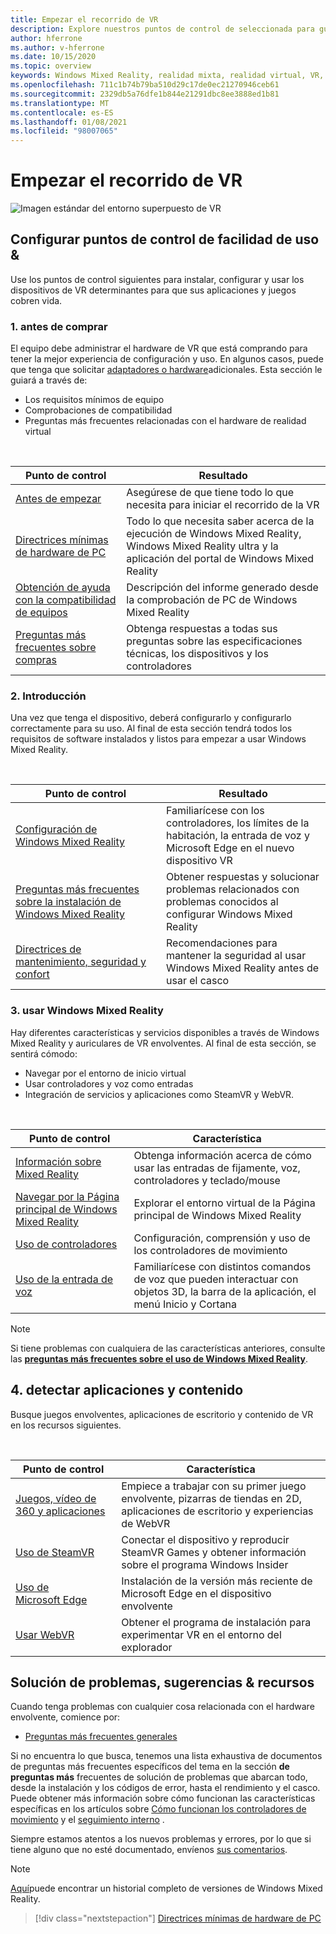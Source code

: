 ```yaml
---
title: Empezar el recorrido de VR
description: Explore nuestros puntos de control de seleccionada para guiar a los nuevos usuarios de dispositivos a través de la configuración y el uso de sus dispositivos de VR.
author: hferrone
ms.author: v-hferrone
ms.date: 10/15/2020
ms.topic: overview
keywords: Windows Mixed Reality, realidad mixta, realidad virtual, VR, MR,
ms.openlocfilehash: 711c1b74b79ba510d29c17de0ec21270946ceb61
ms.sourcegitcommit: 2329db5a76dfe1b844e21291dbc8ee3888ed1b81
ms.translationtype: MT
ms.contentlocale: es-ES
ms.lasthandoff: 01/08/2021
ms.locfileid: "98007065"
---
```

# <a name="start-your-vr-journey"></a>Empezar el recorrido de VR

![Imagen estándar del entorno superpuesto de VR](images/mr-win32-slates-pinspanel.png)

## <a name="setup--usability-checkpoints"></a>Configurar puntos de control de facilidad de uso &

Use los puntos de control siguientes para instalar, configurar y usar los dispositivos de VR determinantes para que sus aplicaciones y juegos cobren vida.

### <a name="1-before-you-buy"></a>1. antes de comprar

El equipo debe administrar el hardware de VR que está comprando para tener la mejor experiencia de configuración y uso. En algunos casos, puede que tenga que solicitar [adaptadores o hardware](recommended-adapters-for-windows-mixed-reality-capable-pcs.md)adicionales. Esta sección le guiará a través de:

* Los requisitos mínimos de equipo
* Comprobaciones de compatibilidad
* Preguntas más frecuentes relacionadas con el hardware de realidad virtual

<br>

|  Punto de control  |  Resultado  |
| --- | --- |
| [Antes de empezar](before-you-start.md) | Asegúrese de que tiene todo lo que necesita para iniciar el recorrido de la VR |
| [Directrices mínimas de hardware de PC](windows-mixed-reality-minimum-pc-hardware-compatibility-guidelines.md) | Todo lo que necesita saber acerca de la ejecución de Windows Mixed Reality, Windows Mixed Reality ultra y la aplicación del portal de Windows Mixed Reality |
| [Obtención de ayuda con la compatibilidad de equipos](get-help-with-pc-compatibility.md) | Descripción del informe generado desde la comprobación de PC de Windows Mixed Reality |
| [Preguntas más frecuentes sobre compras](before-you-buy-faqs.md) | Obtenga respuestas a todas sus preguntas sobre las especificaciones técnicas, los dispositivos y los controladores |

### <a name="2-getting-started"></a>2. Introducción

Una vez que tenga el dispositivo, deberá configurarlo y configurarlo correctamente para su uso. Al final de esta sección tendrá todos los requisitos de software instalados y listos para empezar a usar Windows Mixed Reality.

<br>

|  Punto de control  |  Resultado  |
| --- | --- |
| [Configuración de Windows Mixed Reality](set-up-windows-mixed-reality.md) | Familiarícese con los controladores, los límites de la habitación, la entrada de voz y Microsoft Edge en el nuevo dispositivo VR |
| [Preguntas más frecuentes sobre la instalación de Windows Mixed Reality](wmr-setup-faq.md) | Obtener respuestas y solucionar problemas relacionados con problemas conocidos al configurar Windows Mixed Reality |
| [Directrices de mantenimiento, seguridad y confort](wmr-health-safety-comfort.md) | Recomendaciones para mantener la seguridad al usar Windows Mixed Reality antes de usar el casco  |

### <a name="3-using-windows-mixed-reality"></a>3. usar Windows Mixed Reality

Hay diferentes características y servicios disponibles a través de Windows Mixed Reality y auriculares de VR envolventes. Al final de esta sección, se sentirá cómodo:

* Navegar por el entorno de inicio virtual
* Usar controladores y voz como entradas
* Integración de servicios y aplicaciones como SteamVR y WebVR.

<br>

|  Punto de control  |  Característica  |
| --- | --- |
| [Información sobre Mixed Reality](learn-mixed-reality.md) | Obtenga información acerca de cómo usar las entradas de fijamente, voz, controladores y teclado/mouse |
| [Navegar por la Página principal de Windows Mixed Reality](your-mixed-reality-home.md) | Explorar el entorno virtual de la Página principal de Windows Mixed Reality  |
| [Uso de controladores](controllers-in-wmr.md) | Configuración, comprensión y uso de los controladores de movimiento |
| [Uso de la entrada de voz](using-speech-in-wmr.md) | Familiarícese con distintos comandos de voz que pueden interactuar con objetos 3D, la barra de la aplicación, el menú Inicio y Cortana |

> [!NOTE]
> Si tiene problemas con cualquiera de las características anteriores, consulte las **[preguntas más frecuentes sobre el uso de Windows Mixed Reality](using-wmr-faq.md)**.

## <a name="4-discover-apps-and-content"></a>4. detectar aplicaciones y contenido

Busque juegos envolventes, aplicaciones de escritorio y contenido de VR en los recursos siguientes. 

<br>

|  Punto de control  |  Característica  |
| --- | --- |
| [Juegos, vídeo de 360 y aplicaciones](using-games-and-apps-in-windows-mixed-reality.md) | Empiece a trabajar con su primer juego envolvente, pizarras de tiendas en 2D, aplicaciones de escritorio y experiencias de WebVR |
| [Uso de SteamVR](using-steamvr-with-windows-mixed-reality.md) | Conectar el dispositivo y reproducir SteamVR Games y obtener información sobre el programa Windows Insider |
| [Uso de Microsoft Edge](using-microsoft-edge.md) | Instalación de la versión más reciente de Microsoft Edge en el dispositivo envolvente |
| [Usar WebVR](webvr.md) | Obtener el programa de instalación para experimentar VR en el entorno del explorador |

## <a name="troubleshooting-tips--resources"></a>Solución de problemas, sugerencias & recursos

Cuando tenga problemas con cualquier cosa relacionada con el hardware envolvente, comience por:
 
* [Preguntas más frecuentes generales](troubleshooting-windows-mixed-reality.md) 

Si no encuentra lo que busca, tenemos una lista exhaustiva de documentos de preguntas más frecuentes específicos del tema en la sección **de preguntas más** frecuentes de solución de problemas que abarcan todo, desde la instalación y los códigos de error, hasta el rendimiento y el casco. Puede obtener más información sobre cómo funcionan las características específicas en los artículos sobre [Cómo funcionan los controladores de movimiento](controllers-in-wmr.md) y el [seguimiento interno](tracking-system.md) .

Siempre estamos atentos a los nuevos problemas y errores, por lo que si tiene alguno que no esté documentado, envíenos [sus comentarios](filing-feedback.md).

> [!NOTE]
> [Aquí](mixed-reality-software.md)puede encontrar un historial completo de versiones de Windows Mixed Reality.

> [!div class="nextstepaction"]
> [Directrices mínimas de hardware de PC](windows-mixed-reality-minimum-pc-hardware-compatibility-guidelines.md)

<br>